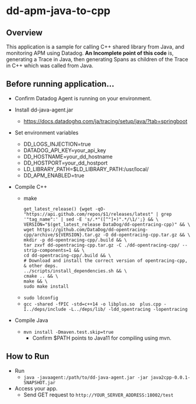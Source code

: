 # dd-apm-java-to-cpp

## Overview
This application is a sample for calling C++ shared library from Java, and monitoring APM using Datadog.
**An Incomplete point of this code** is, generating a Trace in Java, then generating Spans as children of the Trace in C++ which was called from Java.

## Before running application...

* Confirm Datadog Agent is running on your environment.

* Install dd-java-agent.jar
  * https://docs.datadoghq.com/ja/tracing/setup/java/?tab=springboot

* Set environment variables
  * DD_LOGS_INJECTION=true
  * DATADOG_API_KEY=your_api_key
  * DD_HOSTNAME=your_dd_hostname
  * DD_HOSTPORT=your_dd_hostport
  * LD_LIBRARY_PATH=$LD_LIBRARY_PATH:/usr/local/
  * DD_APM_ENABLED=true
* Compile C++
  * make
    ```
    get_latest_release() {wget -qO- "https://api.github.com/repos/$1/releases/latest" | grep '"tag_name":' | sed -E 's/.*"([^"]+)".*/\1/';} && \
    VERSION="$(get_latest_release DataDog/dd-opentracing-cpp)" && \
    wget https://github.com/DataDog/dd-opentracing-cpp/archive/${VERSION}.tar.gz -O dd-opentracing-cpp.tar.gz && \
    mkdir -p dd-opentracing-cpp/.build && \
    tar zxvf dd-opentracing-cpp.tar.gz -C ./dd-opentracing-cpp/ --strip-components=1 && \
    cd dd-opentracing-cpp/.build && \
    # Download and install the correct version of opentracing-cpp, & other deps.
    ../scripts/install_dependencies.sh && \
    cmake .. && \
    make && \
    sudo make install
    ```
  * `sudo ldconfig`
  * `gcc -shared -fPIC -std=c++14 -o libplus.so  plus.cpp -I../deps/include -L../deps/lib/ -ldd_opentracing -lopentracing`
* Compile Java
  * `mvn install -Dmaven.test.skip=true`
    * Confirm $PATH points to Java11 for compiling using mvn.
 
## How to Run   
  * Run
    * `java -javaagent:/path/to/dd-java-agent.jar -jar java2cpp-0.0.1-SNAPSHOT.jar`
  * Access your app.
    * Send GET request to `http://YOUR_SERVER_ADDRESS:18002/test`
